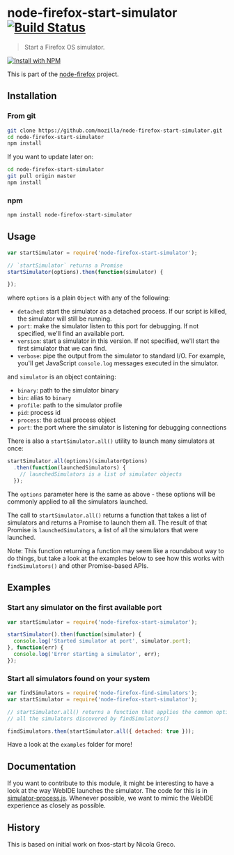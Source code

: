 # node-firefox-start-simulator [![Build Status](https://secure.travis-ci.org/mozilla/node-firefox-start-simulator.png?branch=master)](http://travis-ci.org/mozilla/node-firefox-start-simulator)

> Start a Firefox OS simulator.

[![Install with NPM](https://nodei.co/npm/node-firefox-start-simulator.png?downloads=true&stars=true)](https://nodei.co/npm/node-firefox-start-simulator/)

This is part of the [node-firefox](https://github.com/mozilla/node-firefox) project.

## Installation

### From git

```sh
git clone https://github.com/mozilla/node-firefox-start-simulator.git
cd node-firefox-start-simulator
npm install
```

If you want to update later on:

```sh
cd node-firefox-start-simulator
git pull origin master
npm install
```

### npm

```sh
npm install node-firefox-start-simulator
```

## Usage

```javascript
var startSimulator = require('node-firefox-start-simulator');

// `startSimulator` returns a Promise
startSimulator(options).then(function(simulator) {

});
```

where `options` is a plain `Object` with any of the following:

* `detached`: start the simulator as a detached process. If our script is killed, the simulator will still be running.
* `port`: make the simulator listen to this port for debugging. If not specified, we'll find an available port.
* `version`: start a simulator in this version. If not specified, we'll start the first simulator that we can find.
* `verbose`: pipe the output from the simulator to standard I/O. For example, you'll get JavaScript `console.log` messages executed in the simulator.

and `simulator` is an object containing:

* `binary`: path to the simulator binary
* `bin`: alias to `binary`
* `profile`: path to the simulator profile
* `pid`: process id
* `process`: the actual process object
* `port`: the port where the simulator is listening for debugging connections

There is also a `startSimulator.all()` utility to launch many simulators at once:

```javascript
startSimulator.all(options)(simulatorOptions)
  .then(function(launchedSimulators) {
    // launchedSimulators is a list of simulator objects
  });
```

The `options` parameter here is the same as above - these options will be
commonly applied to all the simulators launched.

The call to `startSimulator.all()` returns a function that takes a list of
simulators and returns a Promise to launch them all.  The result of that
Promise is `launchedSimulators`, a list of all the simulators that were
launched.

Note: This function returning a function may seem like a roundabout way to do
things, but take a look at the examples below to see how this works with
`findSimulators()` and other Promise-based APIs.

## Examples

### Start any simulator on the first available port

```javascript
var startSimulator = require('node-firefox-start-simulator');

startSimulator().then(function(simulator) {
  console.log('Started simulator at port', simulator.port);
}, function(err) {
  console.log('Error starting a simulator', err);
});

```

### Start all simulators found on your system

```javascript
var findSimulators = require('node-firefox-find-simulators');
var startSimulator = require('node-firefox-start-simulator');

// startSimulator.all() returns a function that applies the common options to
// all the simulators discovered by findSimulators()

findSimulators.then(startSimulator.all({ detached: true }));
```

Have a look at the `examples` folder for more!

<!-- These examples need updating to the Promise style and what we're actually returning
#### Start a simulator on a given port, connect and return client

Start a FirefoxOS simulator and connect to it through [firefox-client](https://github.com/harthur/firefox-client) by returning `client`.
```javascript
var start = require('./node-firefox-start-simulator');
start({ port: 1234, connect: true }, function(err, sim) {
  // Let's show for example all the running apps
  sim.client.getWebapps(function(err, webapps) {
    webapps.listRunningApps(function(err, apps) {
      console.log("Running apps:", apps);
    });
  });
})
```

#### Start a simulator on known port without connecting
Just start a FirefoxOS simulator without opening a connection:

```javascript
var start = require('./node-firefox-start-simulator');
start({ port: 1234, connect: false }, function(err, sim) {
  // Let's show for example all the running apps
  sim.client.connect(1234, function() {
    client.getWebapps(function(err, webapps) {
      webapps.listRunningApps(function(err, apps) {
        console.log("Running apps:", apps);
      });
    });
  });
})
```

#### Start and kill simulator

```javascript
var start = require('./node-firefox-start-simulator');
start({ connect: true }, function(err, sim) {
  sim.client.disconnect();
  process.kill(sim.pid);
})
```

#### Force start a simulator

```javascript
var start = require('./node-firefox-start-simulator');
start({ connect: true, force: true }, function(err, sim) {
  sim.client.disconnect();
  process.kill(sim.pid);
})
```
-->

## Documentation

If you want to contribute to this module, it might be interesting to have a look at the way WebIDE launches the simulator. The code for this is in [simulator-process.js](https://dxr.mozilla.org/mozilla-central/source/b2g/simulator/lib/simulator-process.js). Whenever possible, we want to mimic the WebIDE experience as closely as possible.

## History

This is based on initial work on fxos-start by Nicola Greco.
